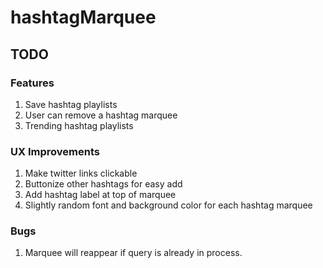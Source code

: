 # hashtagMarquee



## TODO

### Features

1. Save hashtag playlists
2. User can remove a hashtag marquee
3. Trending hashtag playlists

### UX Improvements

1. Make twitter links clickable
2. Buttonize other hashtags for easy add
3. Add hashtag label at top of marquee
4. Slightly random font and background color for each hashtag marquee

### Bugs

1. Marquee will reappear if query is already in process.
